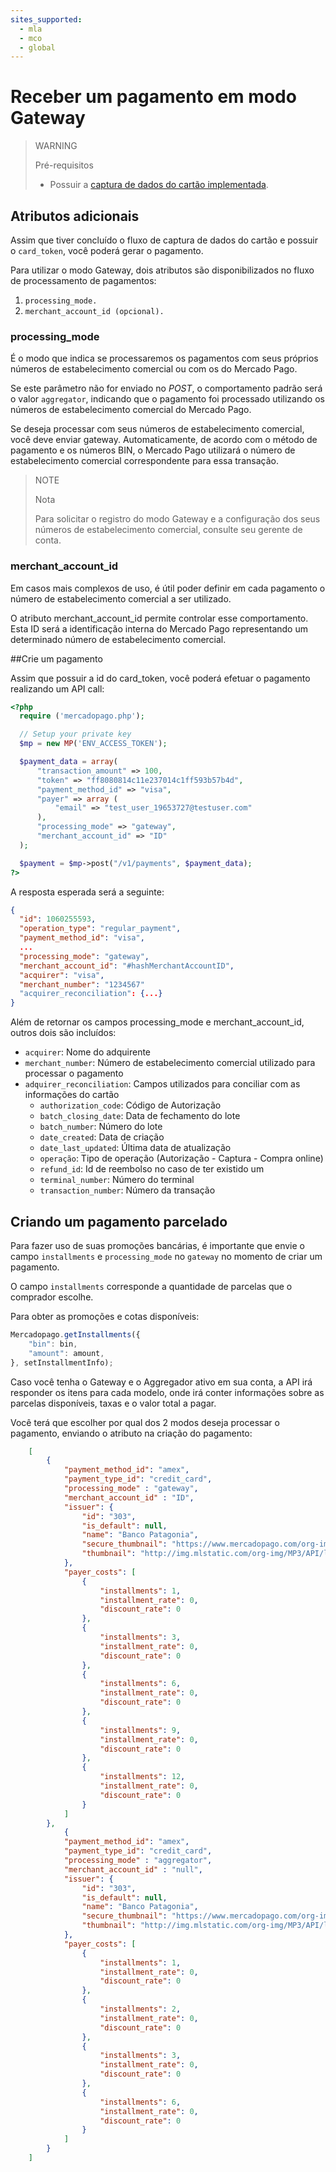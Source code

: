 ```yaml
---
sites_supported:
  - mla
  - mco
  - global
---
```


# Receber um pagamento em modo Gateway

> WARNING
>
> Pré-requisitos
>
> * Possuir a [captura de dados do cartão implementada](/guides/payments/api/receiving-payment-by-card.pt.md#bookmark_capture_os_dados_do_cartão).

## Atributos adicionais

Assim que tiver concluído o fluxo de captura de dados do cartão e possuir o `card_token`, você poderá gerar o pagamento.

Para utilizar o modo Gateway, dois atributos são disponibilizados no fluxo de processamento de pagamentos:

1. `processing_mode.`
2. `merchant_account_id (opcional).`

### processing_mode

É o modo que indica se processaremos os pagamentos com seus próprios números de estabelecimento comercial ou com os do Mercado Pago.

Se este parâmetro não for enviado no *POST*, o comportamento padrão será o valor `aggregator`, indicando que o pagamento foi processado utilizando os números de estabelecimento comercial do Mercado Pago.

Se deseja processar com seus números de estabelecimento comercial, você deve enviar gateway. Automaticamente, de acordo com o método de pagamento e os números BIN, o Mercado Pago utilizará o número de estabelecimento comercial correspondente para essa transação.

> NOTE
>
> Nota
>
> Para solicitar o registro do modo Gateway e a configuração dos seus números de estabelecimento comercial, consulte seu gerente de conta.

### merchant_account_id

Em casos mais complexos de uso, é útil poder definir em cada pagamento o número de estabelecimento comercial a ser utilizado.

O atributo merchant_account_id permite controlar esse comportamento. Esta ID será a identificação interna do Mercado Pago representando um determinado número de estabelecimento comercial.

##Crie um pagamento

Assim que possuir a id do card_token, você poderá efetuar o pagamento realizando um API call:

```php
<?php
  require ('mercadopago.php');

  // Setup your private key
  $mp = new MP('ENV_ACCESS_TOKEN');

  $payment_data = array(
      "transaction_amount" => 100,
      "token" => "ff8080814c11e237014c1ff593b57b4d",
      "payment_method_id" => "visa",
      "payer" => array (
          "email" => "test_user_19653727@testuser.com"
      ),
      "processing_mode" => "gateway",
      "merchant_account_id" => "ID"
  );

  $payment = $mp->post("/v1/payments", $payment_data);
?>
```

A resposta esperada será a seguinte:

```json
{
  "id": 1060255593,
  "operation_type": "regular_payment",
  "payment_method_id": "visa",
  ...
  "processing_mode": "gateway",
  "merchant_account_id": "#hashMerchantAccountID",
  "acquirer": "visa",
  "merchant_number": "1234567"
  "acquirer_reconciliation": {...}
}
```

Além de retornar os campos processing_mode e merchant_account_id, outros dois são incluídos:

* `acquirer`: Nome do adquirente
* `merchant_number`: Número de estabelecimento comercial utilizado para processar o pagamento
* `adquirer_reconciliation`: Campos utilizados para conciliar com as informações do cartão
  * `authorization_code`: Código de Autorização
  * `batch_closing_date`: Data de fechamento do lote
  * `batch_number`: Número do lote
  * `date_created`: Data de criação
  * `date_last_updated`: Última data de atualização
  * `operação`: Tipo de operação (Autorização - Captura - Compra online)
  * `refund_id`: Id de reembolso no caso de ter existido um
  * `terminal_number`: Número do terminal
  * `transaction_number`: Número da transação

## Criando um pagamento parcelado

Para fazer uso de suas promoções bancárias, é importante que envie o campo `installments` e `processing_mode` no `gateway` no momento de criar um pagamento.

O campo `installments` corresponde a quantidade de parcelas que o comprador escolhe.

Para obter as promoções e cotas disponíveis:

```javascript
Mercadopago.getInstallments({
    "bin": bin,
    "amount": amount,
}, setInstallmentInfo);
```

Caso você tenha o Gateway e o Aggregador ativo em sua conta, a API irá responder os itens para cada modelo, onde irá conter informações sobre as parcelas disponíveis, taxas e o valor total a pagar.

Você terá que escolher por qual dos 2 modos deseja processar o pagamento, enviando o atributo na criação do pagamento:

```json
    [
        {
            "payment_method_id": "amex",
            "payment_type_id": "credit_card",
            "processing_mode" : "gateway",
            "merchant_account_id" : "ID",
            "issuer": {
                "id": "303",
                "is_default": null,
                "name": "Banco Patagonia",
                "secure_thumbnail": "https://www.mercadopago.com/org-img/MP3/API/logos/303.gif",
                "thumbnail": "http://img.mlstatic.com/org-img/MP3/API/logos/303.gif"
            },
            "payer_costs": [
                {
                    "installments": 1,
                    "installment_rate": 0,
                    "discount_rate": 0
                },
                {
                    "installments": 3,
                    "installment_rate": 0,
                    "discount_rate": 0
                },          
                {
                    "installments": 6,
                    "installment_rate": 0,
                    "discount_rate": 0
                },            
                {
                    "installments": 9,
                    "installment_rate": 0,
                    "discount_rate": 0
                },
                {
                    "installments": 12,
                    "installment_rate": 0,
                    "discount_rate": 0
                }
            ]
        },
            {
            "payment_method_id": "amex",
            "payment_type_id": "credit_card",
            "processing_mode" : "aggregator",
            "merchant_account_id" : "null",
            "issuer": {
                "id": "303",
                "is_default": null,
                "name": "Banco Patagonia",
                "secure_thumbnail": "https://www.mercadopago.com/org-img/MP3/API/logos/303.gif",
                "thumbnail": "http://img.mlstatic.com/org-img/MP3/API/logos/303.gif"
            },
            "payer_costs": [
                {
                    "installments": 1,
                    "installment_rate": 0,
                    "discount_rate": 0
                },
                {
                    "installments": 2,
                    "installment_rate": 0,
                    "discount_rate": 0
                },
                {
                    "installments": 3,
                    "installment_rate": 0,
                    "discount_rate": 0
                },
                {
                    "installments": 6,
                    "installment_rate": 0,
                    "discount_rate": 0
                }
            ]
        }
    ]
```
